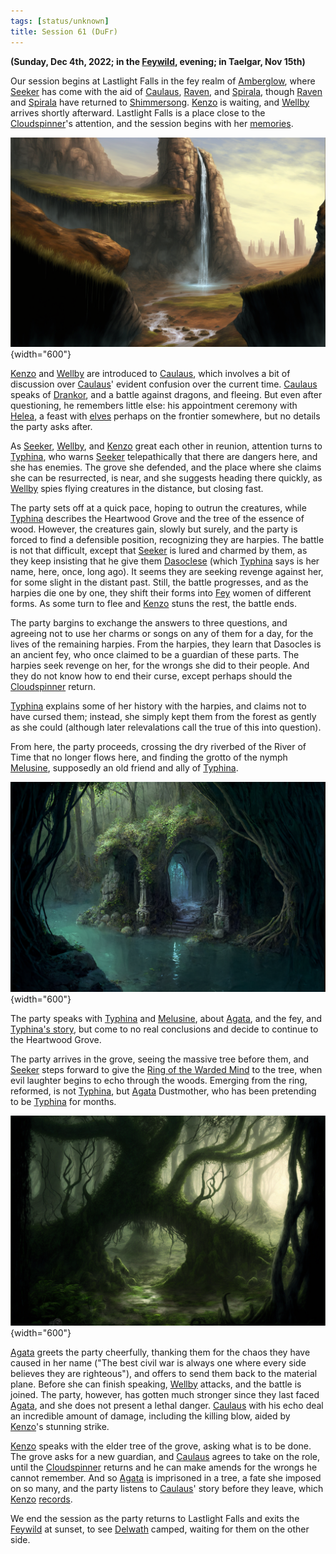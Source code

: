 ```yaml
---
tags: [status/unknown]
title: Session 61 (DuFr)
---
```


**(Sunday, Dec 4th, 2022; in the [Feywild](<../../../cosmology/multiverse/echo-realms/feywild/feywild.md>), evening; in Taelgar, Nov 15th)**

Our session begins at Lastlight Falls in the fey realm of [Amberglow](<../../../cosmology/multiverse/echo-realms/feywild/amberglow.md>), where [Seeker](<../../../people/pcs/dunmar-fellowship/seeker.md>) has come with the aid of [Caulaus](<../../../people/pcs/dunmar-fellowship/guests/caulaus.md>), [Raven](<../../../people/pcs/dunmar-fellowship/guests/raven.md>), and [Spirala](<../../../people/pcs/dunmar-fellowship/guests/spirala.md>), though [Raven](<../../../people/pcs/dunmar-fellowship/guests/raven.md>) and [Spirala](<../../../people/pcs/dunmar-fellowship/guests/spirala.md>) have returned to [Shimmersong](<../../../cosmology/multiverse/echo-realms/feywild/shimmersong.md>).  [Kenzo](<../../../people/pcs/dunmar-fellowship/kenzo.md>) is waiting, and [Wellby](<../../../people/pcs/dunmar-fellowship/wellby.md>) arrives shortly afterward. Lastlight Falls is a place close to the [Cloudspinner](<../../../people/extraplanar-powers/cloudspinner.md>)'s attention, and the session begins with her [memories](<../../../people/extraplanar-powers/cloudspinner.md#97cec2>). 

![Amberglow Lastlight Falls](../../../assets/amberglow-lastlight-falls.png){width="600"}

[Kenzo](<../../../people/pcs/dunmar-fellowship/kenzo.md>) and [Wellby](<../../../people/pcs/dunmar-fellowship/wellby.md>) are introduced to [Caulaus](<../../../people/pcs/dunmar-fellowship/guests/caulaus.md>), which involves a bit of discussion over [Caulaus](<../../../people/pcs/dunmar-fellowship/guests/caulaus.md>)' evident confusion over the current time. [Caulaus](<../../../people/pcs/dunmar-fellowship/guests/caulaus.md>) speaks of [Drankor](<../../../history/drankorian-era/drankor.md>), and a battle against dragons, and fleeing. But even after questioning, he remembers little else: his appointment ceremony with [Helea](<../../../people/historical-figures/drankorian-emperors/helea.md>), a feast with [elves](<../../../species/children-of-the-embodied-gods/elves/elves.md>) perhaps on the frontier somewhere, but no details the party asks after. 

As [Seeker](<../../../people/pcs/dunmar-fellowship/seeker.md>), [Wellby](<../../../people/pcs/dunmar-fellowship/wellby.md>), and [Kenzo](<../../../people/pcs/dunmar-fellowship/kenzo.md>) great each other in reunion, attention turns to [Typhina](<../../../people/fey/typhina.md>), who warns [Seeker](<../../../people/pcs/dunmar-fellowship/seeker.md>) telepathically that there are dangers here, and she has enemies. The grove she defended, and the place where she claims she can be resurrected, is near, and she suggests heading there quickly, as [Wellby](<../../../people/pcs/dunmar-fellowship/wellby.md>) spies flying creatures in the distance, but closing fast. 

The party sets off at a quick pace, hoping to outrun the creatures, while [Typhina](<../../../people/fey/typhina.md>) describes the Heartwood Grove and the tree of the essence of wood. However, the creatures gain, slowly but surely, and the party is forced to find a defensible position, recognizing they are harpies. The battle is not that difficult, except that [Seeker](<../../../people/pcs/dunmar-fellowship/seeker.md>) is lured and charmed by them, as they keep insisting that he give them [Dasoclese](<../../../people/fey/agata.md>) (which [Typhina](<../../../people/fey/typhina.md>) says is her name, here, once, long ago). It seems they are seeking revenge against her, for some slight in the distant past. Still, the battle progresses, and as the harpies die one by one, they shift their forms into [Fey](<../../../species/children-of-the-divine/fey/fey.md>) women of different forms. As some turn to flee and [Kenzo](<../../../people/pcs/dunmar-fellowship/kenzo.md>) stuns the rest, the battle ends. 

The party bargins to exchange the answers to three questions, and agreeing not to use her charms or songs on any of them for a day, for the lives of the remaining harpies. From the harpies, they learn that Dasocles is an ancient fey, who once claimed to be a guardian of these parts. The harpies seek revenge on her, for the wrongs she did to their people. And they do not know how to end their curse, except perhaps should the [Cloudspinner](<../../../people/extraplanar-powers/cloudspinner.md>) return. 

[Typhina](<../../../people/fey/typhina.md>) explains some of her history with the harpies, and claims not to have cursed them; instead, she simply kept them from the forest as gently as she could (although later relevalations call the true of this into question). 

From here, the party proceeds, crossing the dry riverbed of the River of Time that no longer flows here, and finding the grotto of the nymph [Melusine](<../../../people/fey/melusine.md>), supposedly an old friend and ally of [Typhina](<../../../people/fey/typhina.md>).

![Amberglow Nymph Grotto](../../../assets/amberglow-nymph-grotto.png){width="600"}

The party speaks with [Typhina](<../../../people/fey/typhina.md>) and [Melusine](<../../../people/fey/melusine.md>), about [Agata](<../../../people/fey/agata.md>), and the fey, and [Typhina's story](<../treasure/treasure-from-agata/ring-of-the-warded-mind.md#typhinas-story>), but come to no real conclusions and decide to continue to the Heartwood Grove.

The party arrives in the grove, seeing the massive tree before them, and [Seeker](<../../../people/pcs/dunmar-fellowship/seeker.md>) steps forward to give the [Ring of the Warded Mind](<../treasure/treasure-from-agata/ring-of-the-warded-mind.md>) to the tree, when evil laughter begins to echo through the woods. Emerging from the ring, reformed, is not [Typhina](<../../../people/fey/typhina.md>), but [Agata](<../../../people/fey/agata.md>) Dustmother, who has been pretending to be [Typhina](<../../../people/fey/typhina.md>) for months. 

![Amberglow Heartwood Grove](../../../assets/amberglow-heartwood-grove.png){width="600"}

[Agata](<../../../people/fey/agata.md>) greets the party cheerfully, thanking them for the chaos they have caused in her name ("The best civil war is always one where every side believes they are righteous"), and offers to send them back to the material plane. Before she can finish speaking, [Wellby](<../../../people/pcs/dunmar-fellowship/wellby.md>) attacks, and the battle is joined. The party, however, has gotten much stronger since they last faced [Agata](<../../../people/fey/agata.md>), and she does not present a lethal danger. [Caulaus](<../../../people/pcs/dunmar-fellowship/guests/caulaus.md>) with his echo deal an incredible amount of damage, including the killing blow, aided by [Kenzo](<../../../people/pcs/dunmar-fellowship/kenzo.md>)'s stunning strike.

[Kenzo](<../../../people/pcs/dunmar-fellowship/kenzo.md>) speaks with the elder tree of the grove, asking what is to be done. The grove asks for a new guardian, and [Caulaus](<../../../people/pcs/dunmar-fellowship/guests/caulaus.md>) agrees to take on the role, until the [Cloudspinner](<../../../people/extraplanar-powers/cloudspinner.md>) returns and he can make amends for the wrongs he cannot remember. And so [Agata](<../../../people/fey/agata.md>) is imprisoned in a tree, a fate she imposed on so many, and the party listens to [Caulaus](<../../../people/pcs/dunmar-fellowship/guests/caulaus.md>)' story before they leave, which [Kenzo](<../../../people/pcs/dunmar-fellowship/kenzo.md>) [records](<../collected-stories/caulaus-story.md>).

We end the session as the party returns to Lastlight Falls and exits the [Feywild](<../../../cosmology/multiverse/echo-realms/feywild/feywild.md>) at sunset, to see [Delwath](<../../../people/pcs/dunmar-fellowship/delwath.md>) camped, waiting for them on the other side. 






